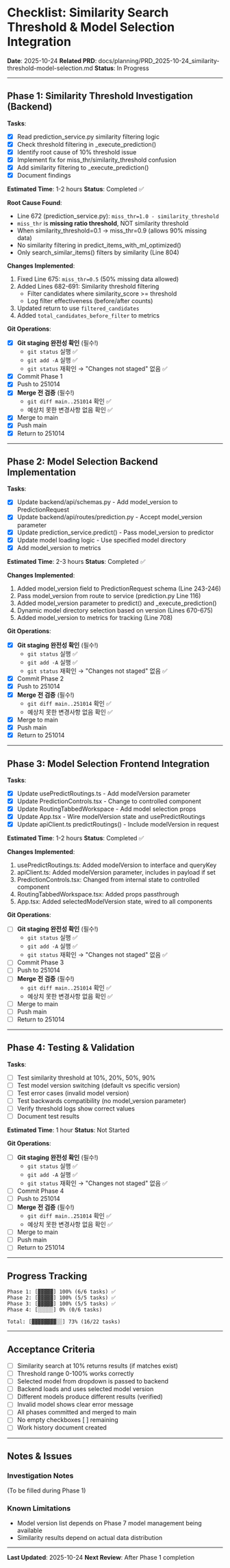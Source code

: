 # Checklist: Similarity Search Threshold & Model Selection Integration

**Date**: 2025-10-24
**Related PRD**: docs/planning/PRD_2025-10-24_similarity-threshold-model-selection.md
**Status**: In Progress

---

## Phase 1: Similarity Threshold Investigation (Backend)

**Tasks**:
- [x] Read prediction_service.py similarity filtering logic
- [x] Check threshold filtering in _execute_prediction()
- [x] Identify root cause of 10% threshold issue
- [x] Implement fix for miss_thr/similarity_threshold confusion
- [x] Add similarity filtering to _execute_prediction()
- [x] Document findings

**Estimated Time**: 1-2 hours
**Status**: Completed ✅

**Root Cause Found**:
- Line 672 (prediction_service.py): `miss_thr=1.0 - similarity_threshold`
- `miss_thr` is **missing ratio threshold**, NOT similarity threshold
- When similarity_threshold=0.1 → miss_thr=0.9 (allows 90% missing data)
- No similarity filtering in predict_items_with_ml_optimized()
- Only search_similar_items() filters by similarity (Line 804)

**Changes Implemented**:
1. Fixed Line 675: `miss_thr=0.5` (50% missing data allowed)
2. Added Lines 682-691: Similarity threshold filtering
   - Filter candidates where similarity_score >= threshold
   - Log filter effectiveness (before/after counts)
3. Updated return to use `filtered_candidates`
4. Added `total_candidates_before_filter` to metrics

**Git Operations**:
- [x] **Git staging 완전성 확인** (필수!)
  - `git status` 실행 ✅
  - `git add -A` 실행 ✅
  - `git status` 재확인 → "Changes not staged" 없음 ✅
- [x] Commit Phase 1
- [x] Push to 251014
- [x] **Merge 전 검증** (필수!)
  - `git diff main..251014` 확인 ✅
  - 예상치 못한 변경사항 없음 확인 ✅
- [x] Merge to main
- [x] Push main
- [x] Return to 251014

---

## Phase 2: Model Selection Backend Implementation

**Tasks**:
- [x] Update backend/api/schemas.py - Add model_version to PredictionRequest
- [x] Update backend/api/routes/prediction.py - Accept model_version parameter
- [x] Update prediction_service.predict() - Pass model_version to predictor
- [x] Update model loading logic - Use specified model directory
- [x] Add model_version to metrics

**Estimated Time**: 2-3 hours
**Status**: Completed ✅

**Changes Implemented**:
1. Added model_version field to PredictionRequest schema (Line 243-246)
2. Pass model_version from route to service (prediction.py Line 116)
3. Added model_version parameter to predict() and _execute_prediction()
4. Dynamic model directory selection based on version (Lines 670-675)
5. Added model_version to metrics for tracking (Line 708)

**Git Operations**:
- [x] **Git staging 완전성 확인** (필수!)
  - `git status` 실행 ✅
  - `git add -A` 실행 ✅
  - `git status` 재확인 → "Changes not staged" 없음 ✅
- [x] Commit Phase 2
- [x] Push to 251014
- [x] **Merge 전 검증** (필수!)
  - `git diff main..251014` 확인 ✅
  - 예상치 못한 변경사항 없음 확인 ✅
- [x] Merge to main
- [x] Push main
- [x] Return to 251014

---

## Phase 3: Model Selection Frontend Integration

**Tasks**:
- [x] Update usePredictRoutings.ts - Add modelVersion parameter
- [x] Update PredictionControls.tsx - Change to controlled component
- [x] Update RoutingTabbedWorkspace - Add model selection props
- [x] Update App.tsx - Wire modelVersion state and usePredictRoutings
- [x] Update apiClient.ts predictRoutings() - Include modelVersion in request

**Estimated Time**: 1-2 hours
**Status**: Completed ✅

**Changes Implemented**:
1. usePredictRoutings.ts: Added modelVersion to interface and queryKey
2. apiClient.ts: Added modelVersion parameter, includes in payload if set
3. PredictionControls.tsx: Changed from internal state to controlled component
4. RoutingTabbedWorkspace.tsx: Added props passthrough
5. App.tsx: Added selectedModelVersion state, wired to all components

**Git Operations**:
- [ ] **Git staging 완전성 확인** (필수!)
  - `git status` 실행 ✅
  - `git add -A` 실행 ✅
  - `git status` 재확인 → "Changes not staged" 없음 ✅
- [ ] Commit Phase 3
- [ ] Push to 251014
- [ ] **Merge 전 검증** (필수!)
  - `git diff main..251014` 확인 ✅
  - 예상치 못한 변경사항 없음 확인 ✅
- [ ] Merge to main
- [ ] Push main
- [ ] Return to 251014

---

## Phase 4: Testing & Validation

**Tasks**:
- [ ] Test similarity threshold at 10%, 20%, 50%, 90%
- [ ] Test model version switching (default vs specific version)
- [ ] Test error cases (invalid model version)
- [ ] Test backwards compatibility (no model_version parameter)
- [ ] Verify threshold logs show correct values
- [ ] Document test results

**Estimated Time**: 1 hour
**Status**: Not Started

**Git Operations**:
- [ ] **Git staging 완전성 확인** (필수!)
  - `git status` 실행 ✅
  - `git add -A` 실행 ✅
  - `git status` 재확인 → "Changes not staged" 없음 ✅
- [ ] Commit Phase 4
- [ ] Push to 251014
- [ ] **Merge 전 검증** (필수!)
  - `git diff main..251014` 확인 ✅
  - 예상치 못한 변경사항 없음 확인 ✅
- [ ] Merge to main
- [ ] Push main
- [ ] Return to 251014

---

## Progress Tracking

```
Phase 1: [▓▓▓▓▓] 100% (6/6 tasks) ✅
Phase 2: [▓▓▓▓▓] 100% (5/5 tasks) ✅
Phase 3: [▓▓▓▓▓] 100% (5/5 tasks) ✅
Phase 4: [░░░░░] 0% (0/6 tasks)

Total: [▓▓▓▓▓▓▓▓░░] 73% (16/22 tasks)
```

---

## Acceptance Criteria

- [ ] Similarity search at 10% returns results (if matches exist)
- [ ] Threshold range 0-100% works correctly
- [ ] Selected model from dropdown is passed to backend
- [ ] Backend loads and uses selected model version
- [ ] Different models produce different results (verified)
- [ ] Invalid model shows clear error message
- [ ] All phases committed and merged to main
- [ ] No empty checkboxes [ ] remaining
- [ ] Work history document created

---

## Notes & Issues

### Investigation Notes
(To be filled during Phase 1)

### Known Limitations
- Model version list depends on Phase 7 model management being available
- Similarity results depend on actual data distribution

---

**Last Updated**: 2025-10-24
**Next Review**: After Phase 1 completion
